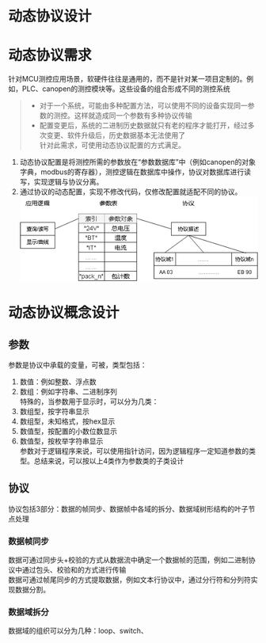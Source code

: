 动态协议设计  
======  
# 动态协议需求  
针对MCU测控应用场景，软硬件往往是通用的，而不是针对某一项目定制的。例如，PLC、canopen的测控模块等。这些设备的组合形成不同的测控系统  
> - 对于一个系统，可能由多种配置方法，可以使用不同的设备实现同一参数的测控。这样就造成同一个参数有多种协议传输  
> - 配置变更后，系统的二进制历史数据就只有老的程序才能打开，经过多次变更、软件升级后，历史数据基本无法使用了  
针对此需求，可使用动态协议配置的方式满足。  
1. 动态协议配置是将测控所需的参数放在“参数数据库”中（例如canopen的对象字典，modbus的寄存器），测控逻辑在数据库中操作，协议对数据库进行读写，实现逻辑与协议分离。  
2. 通过协议的动态配置，实现不修改代码，仅修改配置就适配不同的协议。  
![image](draft/动态协议框架.png)  
# 动态协议概念设计  
## 参数  
参数是协议中承载的变量，可被，类型包括：  
1. 数值：例如整数、浮点数  
2. 数组：例如字符串、二进制序列  
特殊的，当参数用于显示时，可以分为几类：  
1. 数组型，按字符串显示  
1. 数组型，未知格式，按hex显示  
1. 数值型，按配置的小数位数显示  
1. 数值型，按枚举字符串显示  
参数对于逻辑程序来说，可以使用指针访问，因为逻辑程序一定知道参数的类型。总结来说，可以按以上4类作为参数类的子类设计  
## 协议  
协议包括3部分：数据的帧同步、数据帧中各域的拆分、数据域树形结构的叶子节点处理  
### 数据帧同步  
数据可通过同步头+校验的方式从数据流中确定一个数据帧的范围，例如二进制协议中通过包头、校验和的方式进行传输  
数据可通过帧尾同步的方式提取数据，例如文本行协议中，通过分行符和分列符实现数据分割。  
### 数据域拆分  
数据域的组织可以分为几种：loop、switch、